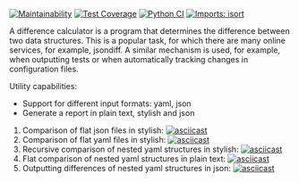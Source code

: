 [![Maintainability](https://api.codeclimate.com/v1/badges/c113b0274a8a7ecb3483/maintainability)](https://codeclimate.com/github/0pilione/python-project-50/maintainability)
[![Test Coverage](https://api.codeclimate.com/v1/badges/c113b0274a8a7ecb3483/test_coverage)](https://codeclimate.com/github/0pilione/python-project-50/test_coverage)
[![Python CI](https://github.com/0pilione/python-project-50/actions/workflows/pyci.yml/badge.svg)](https://github.com/0pilione/python-project-50/actions/workflows/pyci.yml)
[![Imports: isort](https://img.shields.io/badge/%20imports-isort-%231674b1?style=flat&labelColor=ef8336)](https://pycqa.github.io/isort/)

A difference calculator is a program that determines the difference between two data structures. This is a popular task, for which there are many online services, for example, jsondiff. A similar mechanism is used, for example, when outputting tests or when automatically tracking changes in configuration files.

Utility capabilities:
- Support for different input formats: yaml, json
- Generate a report in plain text, stylish and json

1. Comparison of flat json files in stylish: [![asciicast](https://asciinema.org/a/a14oJSXYNx02c6RnJfTH7NHo5.svg)](https://asciinema.org/a/a14oJSXYNx02c6RnJfTH7NHo5)
2. Comparison of flat yaml files in stylish: [![asciicast](https://asciinema.org/a/RrxTHyaqYijY9l7DAvUASFjfP.svg)](https://asciinema.org/a/RrxTHyaqYijY9l7DAvUASFjfP)
3. Recursive comparison of nested yaml structures in stylish: [![asciicast](https://asciinema.org/a/LloGECisaUPI6bjU0IzNFzb44.svg)](https://asciinema.org/a/LloGECisaUPI6bjU0IzNFzb44)
4. Flat comparison of nested yaml structures in plain text: [![asciicast](https://asciinema.org/a/40YcX1JrXFfKn1chNCogLtmlo.svg)](https://asciinema.org/a/40YcX1JrXFfKn1chNCogLtmlo)
5. Outputting differences of nested yaml structures in json: [![asciicast](https://asciinema.org/a/4Mpca7LtZc3a7Y00qjsqam76M.svg)](https://asciinema.org/a/4Mpca7LtZc3a7Y00qjsqam76M)

